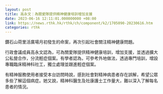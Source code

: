 ```yaml
---
layout: post
title: 高永文：為關愛隊提供精神健康培訓增加支援
date: 2023-06-16 12:11:01.000000000 +08:00
link: https://news.rthk.hk/rthk/ch/component/k2/1705090-20230616.htm
categories: rthk
---
```


鑽石山荷里活廣場月初發生的命案，再次引起社會關注精神健康問題。

行政會議成員高永文認為，可為關愛隊提供精神健康培訓，增加支援，並透過擴大公私營合作，分流輕症個案。有學者認為，可參考外地做法，透過專門培訓，增設專職臨床精神科社工，獨立處理並跟進輕症個案。

有精神服務使用者接受本台訪問時說，感到社會對精神病患者存在誤解，希望公眾多些了解這個病症。她又說，精神科醫生及社康護士工作量大，難以深入了解每名患者的情況。
